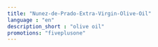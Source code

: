 ```yaml
---
title: "Nunez-de-Prado-Extra-Virgin-Olive-Oil"
language : "en"
description_short : "olive oil"
promotions: "fiveplusone"
---
```



